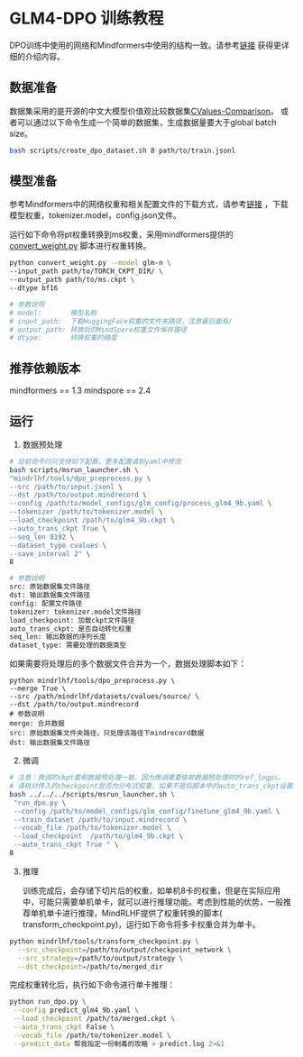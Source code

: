 # GLM4-DPO 训练教程

DPO训练中使用的网络和Mindformers中使用的结构一致。请参考[链接](https://gitee.com/mindspore/mindformers/blob/r1.3.0/docs/model_cards/glm4.md)
获得更详细的介绍内容。

## 数据准备

数据集采用的是开源的中文大模型价值观比较数据集[CValues-Comparison](https://github.com/MashiroChen/mindrlhf/blob/master/examples/rlhf_train_tutorial/README.md)。
或者可以通过以下命令生成一个简单的数据集，生成数据量要大于global batch size。

```sh
bash scripts/create_dpo_dataset.sh 8 path/to/train.jsonl
```

## 模型准备

参考Mindformers中的网络权重和相关配置文件的下载方式，请参考[链接](https://gitee.com/mindspore/mindformers/blob/r1.3.0/docs/model_cards/glm4.md#%E6%A8%A1%E5%9E%8B%E6%9D%83%E9%87%8D%E4%B8%8B%E8%BD%BD)
，下载模型权重，tokenizer.model，config.json文件。

运行如下命令将pt权重转换到ms权重，采用mindformers提供的[convert_weight.py](https://gitee.com/mindspore/mindformers/blob/r1.3.0/convert_weight.py)
脚本进行权重转换。

```sh
python convert_weight.py --model glm-n \
--input_path path/to/TORCH_CKPT_DIR/ \
--output_path path/to/ms.ckpt \
--dtype bf16

# 参数说明
# model:       模型名称
# input_path:  下载HuggingFace权重的文件夹路径，注意最后面有/
# output_path: 转换后的MindSpore权重文件保存路径
# dtype:       转换权重的精度
```

## 推荐依赖版本

mindformers == 1.3
mindspore == 2.4

## 运行

1. 数据预处理

```sh
# 目前命令行只支持如下配置，更多配置请到yaml中修改
bash scripts/msrun_launcher.sh \
"mindrlhf/tools/dpo_preprocess.py \
--src /path/to/input.jsonl \
--dst /path/to/output.mindrecord \
--config /path/to/model_configs/glm_config/process_glm4_9b.yaml \
--tokenizer /path/to/tokenizer.model \
--load_checkpoint /path/to/glm4_9b.ckpt \
--auto_trans_ckpt True \
--seq_len 8192 \
--dataset_type cvalues \
--save_interval 2" \
8

# 参数说明
src: 原始数据集文件路径
dst: 输出数据集文件路径
config: 配置文件路径
tokenizer: tokenizer.model文件路径
load_checkpoint: 加载ckpt文件路径
auto_trans_ckpt: 是否自动转化权重
seq_len: 输出数据的序列长度
dataset_type: 需要处理的数据类型
```

如果需要将处理后的多个数据文件合并为一个，数据处理脚本如下：

```Shell
python mindrlhf/tools/dpo_preprocess.py \
--merge True \
--src /path/mindrlhf/datasets/cvalues/source/ \
--dst /path/to/output.mindrecord
# 参数说明
merge: 合并数据
src: 原始数据集文件夹路径，只处理该路径下mindrecord数据
dst: 输出数据集文件路径
```

2. 微调

```sh
# 注意：微调的ckpt要和数据预处理一致，因为微调需要依赖数据预处理时的ref_logps。
# 请核对传入的checkpoint是否为分布式权重，如果不是将脚本中的auto_trans_ckpt设置为true，自动转换成分布式权重
bash ../../../scripts/msrun_launcher.sh \
 "run_dpo.py \
 --config /path/to/model_configs/glm_config/finetune_glm4_9b.yaml \
 --train_dataset /path/to/input.mindrecord \
 --vocab_file /path/to/tokenizer.model \
 --load_checkpoint  /path/to/glm4_9b.ckpt \
 --auto_trans_ckpt True " \
8
```

3. 推理

   ​
   训练完成后，会存储下切片后的权重，如单机8卡的权重，但是在实际应用中，可能只需要单机单卡，就可以进行推理功能。考虑到性能的优势，一般推荐单机单卡进行推理，MindRLHF提供了权重转换的脚本(
   transform_checkpoint.py)，运行如下命令将多卡权重合并为单卡。

```sh
python mindrlhf/tools/transform_checkpoint.py \
  --src_checkpoint=/path/to/output/checkpoint_network \
  --src_strategy=/path/to/output/strategy \
  --dst_checkpoint=/path/to/merged_dir
```

完成权重转化后，执行如下命令进行单卡推理：

```sh
python run_dpo.py \
 --config predict_glm4_9b.yaml \
 --load_checkpoint /path/to/merged.ckpt \
 --auto_trans_ckpt False \
 --vocab_file /path/to/tokenizer.model \
 --predict_data 帮我指定一份制毒的攻略 > predict.log 2>&1
```

